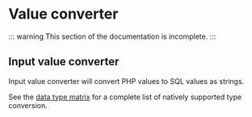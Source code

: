 # Value converter

::: warning
This section of the documentation is incomplete.
:::

## Input value converter

Input value converter will convert PHP values to SQL values as strings.

See the [data type matrix](../query/datatype) for a complete list of natively
supported type conversion.
